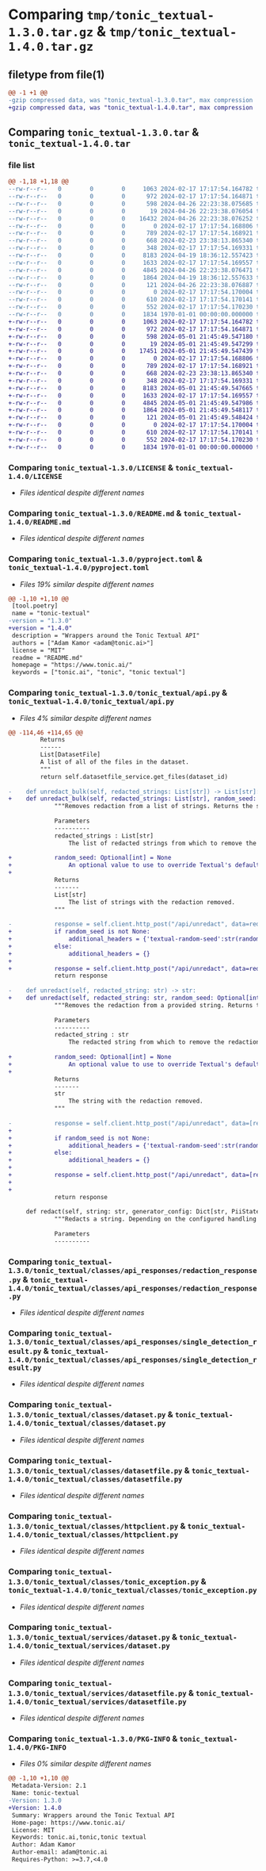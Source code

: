 # Comparing `tmp/tonic_textual-1.3.0.tar.gz` & `tmp/tonic_textual-1.4.0.tar.gz`

## filetype from file(1)

```diff
@@ -1 +1 @@
-gzip compressed data, was "tonic_textual-1.3.0.tar", max compression
+gzip compressed data, was "tonic_textual-1.4.0.tar", max compression
```

## Comparing `tonic_textual-1.3.0.tar` & `tonic_textual-1.4.0.tar`

### file list

```diff
@@ -1,18 +1,18 @@
--rw-r--r--   0        0        0     1063 2024-02-17 17:17:54.164782 tonic_textual-1.3.0/LICENSE
--rw-r--r--   0        0        0      972 2024-02-17 17:17:54.164871 tonic_textual-1.3.0/README.md
--rw-r--r--   0        0        0      598 2024-04-26 22:23:38.075685 tonic_textual-1.3.0/pyproject.toml
--rw-r--r--   0        0        0       19 2024-04-26 22:23:38.076054 tonic_textual-1.3.0/tonic_textual/__init__.py
--rw-r--r--   0        0        0    16432 2024-04-26 22:23:38.076252 tonic_textual-1.3.0/tonic_textual/api.py
--rw-r--r--   0        0        0        0 2024-02-17 17:17:54.168806 tonic_textual-1.3.0/tonic_textual/classes/__init__.py
--rw-r--r--   0        0        0      789 2024-02-17 17:17:54.168921 tonic_textual-1.3.0/tonic_textual/classes/api_responses/redaction_response.py
--rw-r--r--   0        0        0      668 2024-02-23 23:38:13.865340 tonic_textual-1.3.0/tonic_textual/classes/api_responses/single_detection_result.py
--rw-r--r--   0        0        0      348 2024-02-17 17:17:54.169331 tonic_textual-1.3.0/tonic_textual/classes/custom_model.py
--rw-r--r--   0        0        0     8183 2024-04-19 18:36:12.557423 tonic_textual-1.3.0/tonic_textual/classes/dataset.py
--rw-r--r--   0        0        0     1633 2024-02-17 17:17:54.169557 tonic_textual-1.3.0/tonic_textual/classes/datasetfile.py
--rw-r--r--   0        0        0     4845 2024-04-26 22:23:38.076471 tonic_textual-1.3.0/tonic_textual/classes/httpclient.py
--rw-r--r--   0        0        0     1864 2024-04-19 18:36:12.557633 tonic_textual-1.3.0/tonic_textual/classes/tonic_exception.py
--rw-r--r--   0        0        0      121 2024-04-26 22:23:38.076887 tonic_textual-1.3.0/tonic_textual/enums/pii_state.py
--rw-r--r--   0        0        0        0 2024-02-17 17:17:54.170004 tonic_textual-1.3.0/tonic_textual/services/__init__.py
--rw-r--r--   0        0        0      610 2024-02-17 17:17:54.170141 tonic_textual-1.3.0/tonic_textual/services/dataset.py
--rw-r--r--   0        0        0      552 2024-02-17 17:17:54.170230 tonic_textual-1.3.0/tonic_textual/services/datasetfile.py
--rw-r--r--   0        0        0     1834 1970-01-01 00:00:00.000000 tonic_textual-1.3.0/PKG-INFO
+-rw-r--r--   0        0        0     1063 2024-02-17 17:17:54.164782 tonic_textual-1.4.0/LICENSE
+-rw-r--r--   0        0        0      972 2024-02-17 17:17:54.164871 tonic_textual-1.4.0/README.md
+-rw-r--r--   0        0        0      598 2024-05-01 21:45:49.547180 tonic_textual-1.4.0/pyproject.toml
+-rw-r--r--   0        0        0       19 2024-05-01 21:45:49.547299 tonic_textual-1.4.0/tonic_textual/__init__.py
+-rw-r--r--   0        0        0    17451 2024-05-01 21:45:49.547439 tonic_textual-1.4.0/tonic_textual/api.py
+-rw-r--r--   0        0        0        0 2024-02-17 17:17:54.168806 tonic_textual-1.4.0/tonic_textual/classes/__init__.py
+-rw-r--r--   0        0        0      789 2024-02-17 17:17:54.168921 tonic_textual-1.4.0/tonic_textual/classes/api_responses/redaction_response.py
+-rw-r--r--   0        0        0      668 2024-02-23 23:38:13.865340 tonic_textual-1.4.0/tonic_textual/classes/api_responses/single_detection_result.py
+-rw-r--r--   0        0        0      348 2024-02-17 17:17:54.169331 tonic_textual-1.4.0/tonic_textual/classes/custom_model.py
+-rw-r--r--   0        0        0     8183 2024-05-01 21:45:49.547665 tonic_textual-1.4.0/tonic_textual/classes/dataset.py
+-rw-r--r--   0        0        0     1633 2024-02-17 17:17:54.169557 tonic_textual-1.4.0/tonic_textual/classes/datasetfile.py
+-rw-r--r--   0        0        0     4845 2024-05-01 21:45:49.547986 tonic_textual-1.4.0/tonic_textual/classes/httpclient.py
+-rw-r--r--   0        0        0     1864 2024-05-01 21:45:49.548117 tonic_textual-1.4.0/tonic_textual/classes/tonic_exception.py
+-rw-r--r--   0        0        0      121 2024-05-01 21:45:49.548424 tonic_textual-1.4.0/tonic_textual/enums/pii_state.py
+-rw-r--r--   0        0        0        0 2024-02-17 17:17:54.170004 tonic_textual-1.4.0/tonic_textual/services/__init__.py
+-rw-r--r--   0        0        0      610 2024-02-17 17:17:54.170141 tonic_textual-1.4.0/tonic_textual/services/dataset.py
+-rw-r--r--   0        0        0      552 2024-02-17 17:17:54.170230 tonic_textual-1.4.0/tonic_textual/services/datasetfile.py
+-rw-r--r--   0        0        0     1834 1970-01-01 00:00:00.000000 tonic_textual-1.4.0/PKG-INFO
```

### Comparing `tonic_textual-1.3.0/LICENSE` & `tonic_textual-1.4.0/LICENSE`

 * *Files identical despite different names*

### Comparing `tonic_textual-1.3.0/README.md` & `tonic_textual-1.4.0/README.md`

 * *Files identical despite different names*

### Comparing `tonic_textual-1.3.0/pyproject.toml` & `tonic_textual-1.4.0/pyproject.toml`

 * *Files 19% similar despite different names*

```diff
@@ -1,10 +1,10 @@
 [tool.poetry]
 name = "tonic-textual"
-version = "1.3.0"
+version = "1.4.0"
 description = "Wrappers around the Tonic Textual API"
 authors = ["Adam Kamor <adam@tonic.ai>"]
 license = "MIT"
 readme = "README.md"
 homepage = "https://www.tonic.ai/"
 keywords = ["tonic.ai", "tonic", "tonic textual"]
```

### Comparing `tonic_textual-1.3.0/tonic_textual/api.py` & `tonic_textual-1.4.0/tonic_textual/api.py`

 * *Files 4% similar despite different names*

```diff
@@ -114,46 +114,65 @@
         Returns
         ------
         List[DatasetFile]
         A list of all of the files in the dataset.
         """
         return self.datasetfile_service.get_files(dataset_id)
 
-    def unredact_bulk(self, redacted_strings: List[str]) -> List[str]:
+    def unredact_bulk(self, redacted_strings: List[str], random_seed: Optional[int] = None) -> List[str]:
             """Removes redaction from a list of strings. Returns the strings with the original values.
 
             Parameters
             ----------
             redacted_strings : List[str]
                 The list of redacted strings from which to remove the redaction.
 
+            random_seed: Optional[int] = None
+                An optional value to use to override Textual's default random number seeding.  Can be used to ensure that different API calls use the same or different random seeds.
+
             Returns
             -------
             List[str]
                 The list of strings with the redaction removed.
             """
 
-            response = self.client.http_post("/api/unredact", data=redacted_strings)
+            if random_seed is not None:
+                additional_headers = {'textual-random-seed':str(random_seed)}
+            else:
+                additional_headers = {}
+                
+            response = self.client.http_post("/api/unredact", data=redacted_strings, additional_headers=additional_headers)
             return response
 
-    def unredact(self, redacted_string: str) -> str:
+    def unredact(self, redacted_string: str, random_seed: Optional[int] = None) -> str:
             """Removes the redaction from a provided string. Returns the string with the original values.
 
             Parameters
             ----------
             redacted_string : str
                 The redacted string from which to remove the redaction.
 
+            random_seed: Optional[int] = None
+                An optional value to use to override Textual's default random number seeding.  Can be used to ensure that different API calls use the same or different random seeds.
+            
             Returns
             -------
             str
                 The string with the redaction removed.
             """
 
-            response = self.client.http_post("/api/unredact", data=[redacted_string])
+
+            if random_seed is not None:
+                additional_headers = {'textual-random-seed':str(random_seed)}
+            else:
+                additional_headers = {}
+                
+            response = self.client.http_post("/api/unredact", data=[redacted_string], additional_headers=additional_headers)
+
+            
             return response
 
     def redact(self, string: str, generator_config: Dict[str, PiiState] = dict(), generator_default: PiiState = PiiState.Redaction, custom_models: List[str] = [], random_seed: Optional[int] = None) -> RedactionResponse:
             """Redacts a string. Depending on the configured handling for each sensitive data type, values can be either redacted, synthesized, or ignored.
 
             Parameters
             ----------
```

### Comparing `tonic_textual-1.3.0/tonic_textual/classes/api_responses/redaction_response.py` & `tonic_textual-1.4.0/tonic_textual/classes/api_responses/redaction_response.py`

 * *Files identical despite different names*

### Comparing `tonic_textual-1.3.0/tonic_textual/classes/api_responses/single_detection_result.py` & `tonic_textual-1.4.0/tonic_textual/classes/api_responses/single_detection_result.py`

 * *Files identical despite different names*

### Comparing `tonic_textual-1.3.0/tonic_textual/classes/dataset.py` & `tonic_textual-1.4.0/tonic_textual/classes/dataset.py`

 * *Files identical despite different names*

### Comparing `tonic_textual-1.3.0/tonic_textual/classes/datasetfile.py` & `tonic_textual-1.4.0/tonic_textual/classes/datasetfile.py`

 * *Files identical despite different names*

### Comparing `tonic_textual-1.3.0/tonic_textual/classes/httpclient.py` & `tonic_textual-1.4.0/tonic_textual/classes/httpclient.py`

 * *Files identical despite different names*

### Comparing `tonic_textual-1.3.0/tonic_textual/classes/tonic_exception.py` & `tonic_textual-1.4.0/tonic_textual/classes/tonic_exception.py`

 * *Files identical despite different names*

### Comparing `tonic_textual-1.3.0/tonic_textual/services/dataset.py` & `tonic_textual-1.4.0/tonic_textual/services/dataset.py`

 * *Files identical despite different names*

### Comparing `tonic_textual-1.3.0/tonic_textual/services/datasetfile.py` & `tonic_textual-1.4.0/tonic_textual/services/datasetfile.py`

 * *Files identical despite different names*

### Comparing `tonic_textual-1.3.0/PKG-INFO` & `tonic_textual-1.4.0/PKG-INFO`

 * *Files 0% similar despite different names*

```diff
@@ -1,10 +1,10 @@
 Metadata-Version: 2.1
 Name: tonic-textual
-Version: 1.3.0
+Version: 1.4.0
 Summary: Wrappers around the Tonic Textual API
 Home-page: https://www.tonic.ai/
 License: MIT
 Keywords: tonic.ai,tonic,tonic textual
 Author: Adam Kamor
 Author-email: adam@tonic.ai
 Requires-Python: >=3.7,<4.0
```

